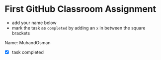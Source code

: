 # First GitHub Classroom Assignment

- add your name below
- mark the task as `completed` by adding an `x` in between the square brackets

Name: MuhandOsman

- [x] task completed
